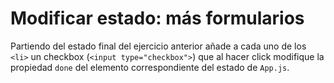 # Modificar estado: más formularios

Partiendo del estado final del ejercicio anterior añade a cada uno de los `<li>` un checkbox (`<input type="checkbox">`) que al hacer click modifique la propiedad `done` del elemento correspondiente del estado de `App.js`.
